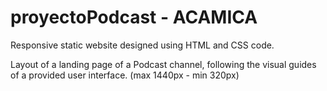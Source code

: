# proyectoPodcast - ACAMICA

Responsive static website designed using HTML and CSS code.

Layout of a landing page of a Podcast channel, following the visual guides of a provided user interface. (max 1440px - min 320px)
